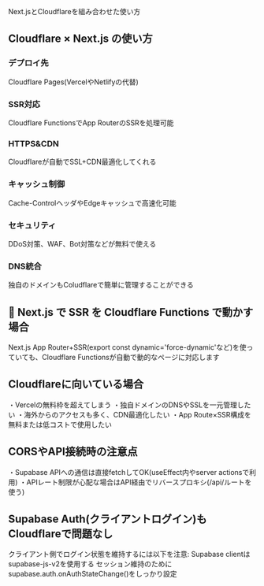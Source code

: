 Next.jsとCloudflareを組み合わせた使い方
## Cloudflare × Next.js の使い方

### デプロイ先
Cloudflare Pages(VercelやNetlifyの代替)

### SSR対応
Cloudflare FunctionsでApp RouterのSSRを処理可能

### HTTPS&CDN
Cloudflareが自動でSSL+CDN最適化してくれる

### キャッシュ制御
Cache-ControlヘッダやEdgeキャッシュで高速化可能

### セキュリティ
DDoS対策、WAF、Bot対策などが無料で使える

### DNS統合
独自のドメインもColudflareで簡単に管理することができる

## 🔧 Next.js で SSR を Cloudflare Functions で動かす場合
Next.js App Router+SSR(export const dynamic='force-dynamic'など)を使っていても、Cloudflare Functionsが自動で動的なページに対応します

## Cloudflareに向いている場合
・Vercelの無料枠を超えてしまう
・独自ドメインのDNSやSSLを一元管理したい
・海外からのアクセスも多く、CDN最適化したい
・App Route×SSR構成を無料または低コストで使用したい

## CORSやAPI接続時の注意点
・Supabase APIへの通信は直接fetchしてOK(useEffect内やserver actionsで利用)
・APIレート制限が心配な場合はAPI経由でリバースプロキシ(/api/ルートを使う)

## Supabase Auth(クライアントログイン)もCloudflareで問題なし
クライアント側でログイン状態を維持するには以下を注意:
Supabase clientはsupabase-js-v2を使用する
セッション維持のためにsupabase.auth.onAuthStateChange()をしっかり設定